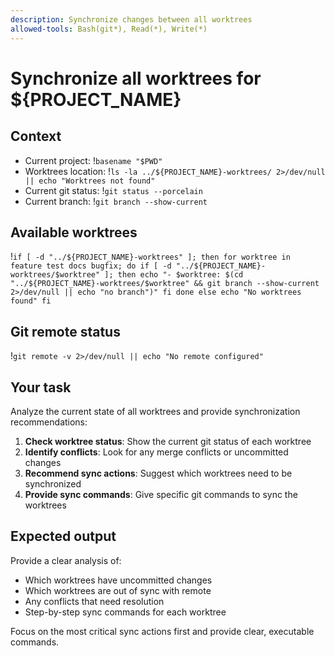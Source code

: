 ```yaml
---
description: Synchronize changes between all worktrees
allowed-tools: Bash(git*), Read(*), Write(*)
---
```


# Synchronize all worktrees for ${PROJECT_NAME}

## Context

- Current project: !`basename "$PWD"`
- Worktrees location: !`ls -la ../${PROJECT_NAME}-worktrees/ 2>/dev/null || echo "Worktrees not found"`
- Current git status: !`git status --porcelain`
- Current branch: !`git branch --show-current`

## Available worktrees

!`if [ -d "../${PROJECT_NAME}-worktrees" ]; then
  for worktree in feature test docs bugfix; do
    if [ -d "../${PROJECT_NAME}-worktrees/$worktree" ]; then
      echo "- $worktree: $(cd "../${PROJECT_NAME}-worktrees/$worktree" && git branch --show-current 2>/dev/null || echo "no branch")"
    fi
  done
else
  echo "No worktrees found"
fi`

## Git remote status

!`git remote -v 2>/dev/null || echo "No remote configured"`

## Your task

Analyze the current state of all worktrees and provide synchronization recommendations:

1. **Check worktree status**: Show the current git status of each worktree
2. **Identify conflicts**: Look for any merge conflicts or uncommitted changes
3. **Recommend sync actions**: Suggest which worktrees need to be synchronized
4. **Provide sync commands**: Give specific git commands to sync the worktrees

## Expected output

Provide a clear analysis of:
- Which worktrees have uncommitted changes
- Which worktrees are out of sync with remote
- Any conflicts that need resolution
- Step-by-step sync commands for each worktree

Focus on the most critical sync actions first and provide clear, executable commands.